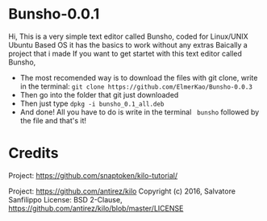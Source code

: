 # Bunsho-0.0.1
Hi, This is a very simple text editor called Bunsho, coded for Linux/UNIX Ubuntu Based OS it has the basics to work without any extras
Baically a project that i made
If you want to get startet with this text editor called Bunsho,
- The most recomended way is to download the files with git clone, write in the terminal: 
  `git clone https://github.com/ElmerKao/Bunsho-0.0.3 `
- Then go into the folder that git just downloaded
- Then just type `dpkg -i bunsho_0.1_all.deb`
- And done! All you have to do is write in the terminal ` bunsho` followed by the file and that's it!


# Credits

Project: https://github.com/snaptoken/kilo-tutorial/

Project: https://github.com/antirez/kilo
Copyright (c) 2016, Salvatore Sanfilippo 
License: BSD 2-Clause, https://github.com/antirez/kilo/blob/master/LICENSE
